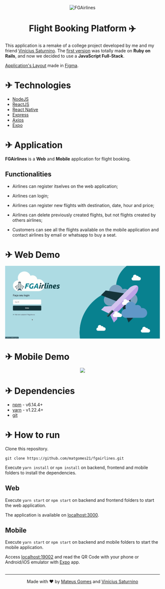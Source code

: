 <p align="center">
    <img alt="FGAirlines" src="https://raw.githubusercontent.com/matgomes21/fgairlines/924882e7e055d2aa63a7553955fed78f8ff9924b/frontend/src/assets/big-logo.svg" />
</p>

 <h1 align="center">
    Flight Booking Platform ✈️
 </h1>

This application is a remake of a college project developed by me and my friend [Vinícius Saturnino](https://github.com/viniciussaturnino). The [first version](https://gitlab.com/viniciussaturnino07/fgairlines) was totally made on **Ruby on Rails**, and now we decided to use a **JavaScript Full-Stack**.

[Application's Layout](https://www.figma.com/file/YvI3f4UZkkZOwv7aggcUVa/FGAirlines?node-id=0%3A1) made in [Figma](https://www.figma.com/).

# ✈ Technologies

- [NodeJS](https://nodejs.org/en/)
- [ReactJS](https://reactjs.org/)
- [React Native](https://reactnative.dev/)
- [Express](https://expressjs.com/pt-br/)
- [Axios](https://www.npmjs.com/package/axios)
- [Expo](https://expo.io/)

# ✈ Application

**FGAirlines** is a **Web** and **Mobile** application for flight booking.

## Functionalities

- Airlines can register itselves on the web application;

- Airlines can login;

- Airlines can register new flights with destination, date, hour and price;

- Airlines can delete previously created flights, but not flights created by others airlines;

- Customers can see all the flights available on the mobile application and contact airlines by email or whatsapp to buy a seat.

# ✈ Web Demo

<p align="center">
    <img src="./github/desktop-demonstration.gif?raw=true" />
</p>

# ✈ Mobile Demo

<p align="center">
    <img src="./github/mobile-demo.gif?raw=true" height="425" />
</p>

# ✈ Dependencies

- [npm](https://www.npmjs.com/) - v6.14.4+
- [yarn](https://yarnpkg.com/) - v1.22.4+
- [git](https://git-scm.com/)

# ✈ How to run

Clone this repository.
```
git clone https://github.com/matgomes21/fgairlines.git
```
Execute ```yarn install``` or ```npm install``` on backend, frontend and mobile folders to install the dependencies.

## Web

Execute ```yarn start``` or ```npm start``` on backend and frontend folders to start the web application.

The application is available on [localhost:3000](http://localhost:3000).

## Mobile

Execute ```yarn start``` or ```npm start``` on backend and mobile folders to start the mobile application.

Access [localhost:19002](http://localhost:19002/) and read the QR Code with your phone or Android/iOS emulator with [Expo](https://expo.io/) app.
<br>
<br>

---

<p align="center">Made with ❤️ by <a href="https://github.com/matgomes21">Mateus Gomes</a> and <a href="https://github.com/viniciussaturnino">Vinícius Saturnino</a></p>
